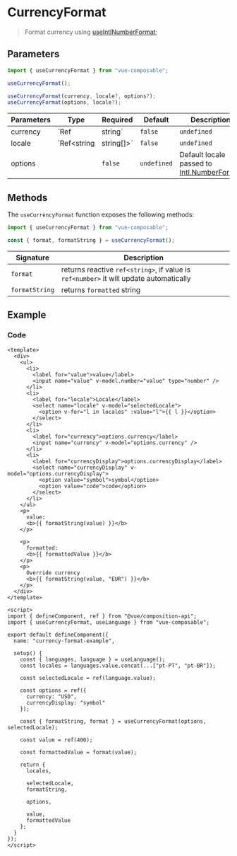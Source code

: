 # CurrencyFormat

> Format currency using [useIntlNumberFormat](../Intl/numberFormat);

## Parameters

```js
import { useCurrencyFormat } from "vue-composable";

useCurrencyFormat();

useCurrencyFormat(currency, locale?, options?);
useCurrencyFormat(options, locale?);
```

| Parameters | Type                     | Required | Default     | Description                                                                                                                                 |
| ---------- | ------------------------ | -------- | ----------- | ------------------------------------------------------------------------------------------------------------------------------------------- |
| currency   | `Ref<string>|string`     | `false`  | `undefined` | Default currency                                                                                                                            |
| locale     | `Ref<string | string[]>` | `false`  | `undefined` | Default locale passed to [Intl.NumberFormat](https://developer.mozilla.org/en-US/docs/Web/JavaScript/Reference/Global_Objects/NumberFormat) |
| options    |                          | `false`  | `undefined` | Default locale passed to [Intl.NumberFormat](https://developer.mozilla.org/en-US/docs/Web/JavaScript/Reference/Global_Objects/NumberFormat) |

## Methods

The `useCurrencyFormat` function exposes the following methods:

```js
import { useCurrencyFormat } from "vue-composable";

const { format, formatString } = useCurrencyFormat();
```

| Signature      | Description                                                                            |
| -------------- | -------------------------------------------------------------------------------------- |
| `format`       | returns reactive `ref<string>`, if value is `ref<number>` it will update automatically |
| `formatString` | returns `formatted` string                                                             |

## Example

<currency-format-example/>

### Code

```vue
<template>
  <div>
    <ul>
      <li>
        <label for="value">value</label>
        <input name="value" v-model.number="value" type="number" />
      </li>
      <li>
        <label for="locale">Locale</label>
        <select name="locale" v-model="selectedLocale">
          <option v-for="l in locales" :value="l">{{ l }}</option>
        </select>
      </li>
      <li>
        <label for="currency">options.currency</label>
        <input name="currency" v-model="options.currency" />
      </li>
      <li>
        <label for="currencyDisplay">options.currencyDisplay</label>
        <select name="currencyDisplay" v-model="options.currencyDisplay">
          <option value="symbol">symbol</option>
          <option value="code">code</option>
        </select>
      </li>
    </ul>
    <p>
      value:
      <b>{{ formatString(value) }}</b>
    </p>

    <p>
      formatted:
      <b>{{ formattedValue }}</b>
    </p>
    <p>
      Override currency
      <b>{{ formatString(value, "EUR") }}</b>
    </p>
  </div>
</template>

<script>
import { defineComponent, ref } from "@vue/composition-api";
import { useCurrencyFormat, useLanguage } from "vue-composable";

export default defineComponent({
  name: "currency-format-example",

  setup() {
    const { languages, language } = useLanguage();
    const locales = languages.value.concat(...["pt-PT", "pt-BR"]);

    const selectedLocale = ref(language.value);

    const options = ref({
      currency: "USD",
      currencyDisplay: "symbol"
    });

    const { formatString, format } = useCurrencyFormat(options, selectedLocale);

    const value = ref(400);

    const formattedValue = format(value);

    return {
      locales,

      selectedLocale,
      formatString,

      options,

      value,
      formattedValue
    };
  }
});
</script>
```
